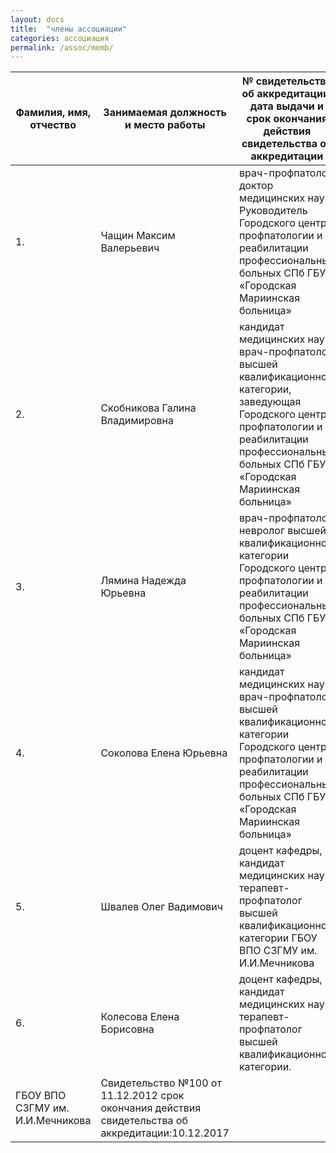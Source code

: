 ```yaml
---
layout: docs
title:  "члены ассоциации"
categories: ассоциация
permalink: /assoc/memb/
---
```


Фамилия, имя, отчество | Занимаемая должность и место работы | № свидетельства об аккредитации, дата выдачи и срок окончания действия свидетельства об аккредитации
 ---|---|---
1. | Чащин Максим Валерьевич | врач-профпатолог, доктор медицинских наук, Руководитель Городского центра профпатологии и реабилитации профессиональных больных СПб ГБУЗ  «Городская Мариинская больница» | Свидетельство №95 от 11.12.2012 срок окончания действия свидетельства об аккредитации:10.12.2017
2. | Скобникова Галина Владимировна | кандидат медицинских наук, врач-профпатолог высшей квалификационной категории, заведующая Городского центра профпатологии и реабилитации профессиональных больных СПб ГБУЗ  «Городская Мариинская больница» | Свидетельство №96 от 11.12.2012 срок окончания действия свидетельства об аккредитации:10.12.2017
3. | Лямина Надежда Юрьевна | врач-профпатолог, невролог высшей квалификационной категории Городского центра профпатологии и реабилитации профессиональных больных СПб ГБУЗ  «Городская Мариинская больница» | Свидетельство №97 от 11.12.2012 срок окончания действия свидетельства об аккредитации:10.12.2017
4. | Соколова Елена Юрьевна | кандидат медицинских наук, врач-профпатолог высшей квалификационной категории Городского центра профпатологии и реабилитации профессиональных больных СПб ГБУЗ  «Городская Мариинская больница» | Свидетельство №98 от 11.12.2012 срок окончания действия свидетельства об аккредитации:10.12.2017
5. | Швалев Олег Вадимович | доцент кафедры, кандидат медицинских наук, терапевт-профпатолог высшей квалификационной категории ГБОУ ВПО СЗГМУ им. И.И.Мечникова | Свидетельство №99 от 11.12.2012 срок окончания действия свидетельства об аккредитации:10.12.2017
6. | Колесова Елена Борисовна | доцент кафедры, кандидат медицинских наук, терапевт-профпатолог высшей квалификационной категории.
ГБОУ ВПО СЗГМУ им. И.И.Мечникова | Свидетельство №100 от 11.12.2012 срок окончания действия свидетельства об аккредитации:10.12.2017


